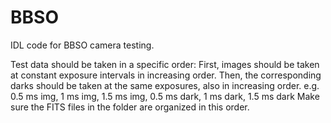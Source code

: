 # BBSO
IDL code for BBSO camera testing.

Test data should be taken in a specific order:
First, images should be taken at constant exposure intervals in increasing order.
Then, the corresponding darks should be taken at the same exposures, also in increasing order. 
e.g. 0.5 ms img, 1 ms img, 1.5 ms img, 0.5 ms dark, 1 ms dark, 1.5 ms dark
Make sure the FITS files in the folder are organized in this order.
